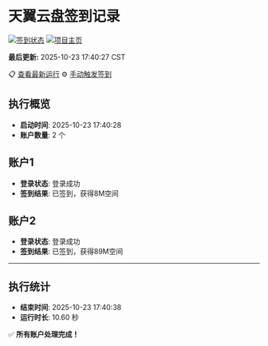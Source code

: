 # 天翼云盘签到记录

[![签到状态](https://github.com/xdrive5/cloud9/actions/workflows/main.yml/badge.svg)](https://github.com/xdrive5/cloud9/actions/workflows/main.yml) [![项目主页](https://img.shields.io/badge/GitHub-项目主页-blue?logo=github)](https://github.com/xdrive5/cloud9)

**最后更新:** 2025-10-23 17:40:27 CST

📋 [查看最新运行](https://github.com/xdrive5/cloud9/actions/runs/18744219736) ⚙️ [手动触发签到](https://github.com/xdrive5/cloud9/actions/workflows/main.yml)

## 执行概览
- **启动时间**: 2025-10-23 17:40:28
- **账户数量**: 2 个

## 账户1
- **登录状态**: 登录成功
- **签到结果**: 已签到，获得8M空间

## 账户2
- **登录状态**: 登录成功
- **签到结果**: 已签到，获得89M空间

---
## 执行统计
- **结束时间**: 2025-10-23 17:40:38
- **运行时长**: 10.60 秒

✅ **所有账户处理完成！**
